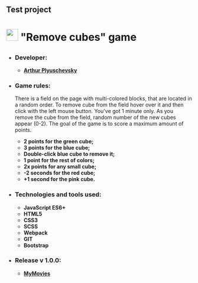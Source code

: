 ## Test project

# <p><img src="https://www.flaticon.com/svg/static/icons/svg/3043/3043788.svg" width="32"> "Remove cubes" game</p>

- ### Developer:

  - **[Arthur Plyuschevsky](https://github.com/massqeen)**

- ### Game rules:

  There is a field on the page with multi-colored blocks, that are located in a random order. To remove cube from the field hover over it and then click with the left mouse button. You've got 1 minute only. As you remove the cube from the field, random number of the new cubes appear (0-2). The goal of the game is to score a maximum amount of points.

  - **2 points for the green cube;**
  - **3 points for the blue cube;**
  - **Double-click blue cube to remove it;**
  - **1 point for the rest of colors;**
  - **2x points for any small cube;**
  - **-2 seconds for the red cube;**
  - **+1 second for the pink cube.**

- ### Technologies and tools used:

  - **JavaScript ES6+**
  - **HTML5**
  - **CSS3**
  - **SCSS**
  - **Webpack**
  - **GIT**
  - **Bootstrap**

- ### Release v 1.0.0:

  - **[MyMovies](https://mymovies.com.ua/)**
